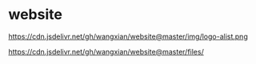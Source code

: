 # website

https://cdn.jsdelivr.net/gh/wangxian/website@master/img/logo-alist.png


https://cdn.jsdelivr.net/gh/wangxian/website@master/files/
